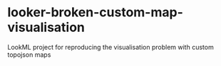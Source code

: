 # looker-broken-custom-map-visualisation
LookML project for reproducing the visualisation problem with custom topojson maps
